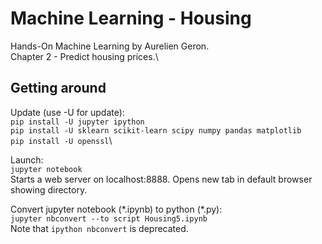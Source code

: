 # Machine Learning - Housing
Hands-On Machine Learning by Aurelien Geron.\
Chapter 2 - Predict housing prices.\

## Getting around
Update (use -U for update):\
`pip install -U jupyter ipython`\
`pip install -U sklearn scikit-learn scipy numpy pandas matplotlib`\
`pip install -U openssl`\

Launch:\
`jupyter notebook`\
Starts a web server on localhost:8888.
Opens new tab in default browser showing directory.

Convert jupyter notebook (\*.ipynb) to python (\*.py):\
`jupyter nbconvert --to script Housing5.ipynb`\
Note that `ipython nbconvert` is deprecated.
